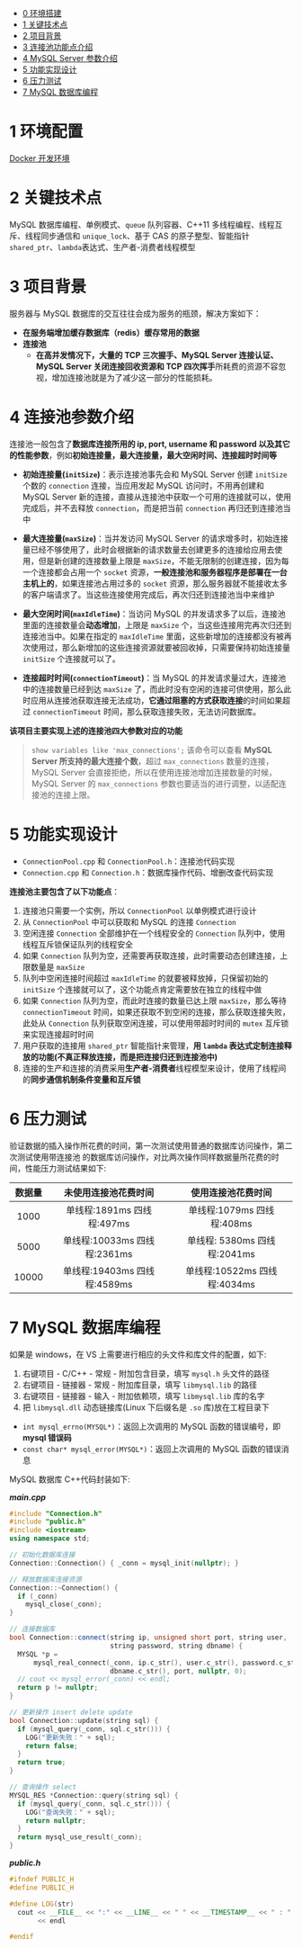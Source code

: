- [0 环境搭建](#0-环境搭建)
- [1 关键技术点](#1-关键技术点)
- [2 项目背景](#2-项目背景)
- [3 连接池功能点介绍](#3-连接池功能点介绍)
- [4 MySQL Server 参数介绍](#4-mysql-server-参数介绍)
- [5 功能实现设计](#5-功能实现设计)
- [6 压力测试](#6-压力测试)
- [7 MySQL 数据库编程](#7-mysql-数据库编程)

# 1 环境配置

[Docker 开发环境](https://github.com/Corner430/Docker/tree/main/MySQL-Connection-Pool)

# 2 关键技术点

MySQL 数据库编程、单例模式、`queue` 队列容器、C++11 多线程编程、线程互斥、线程同步通信和 `unique_lock`、基于 CAS 的原子整型、智能指针 `shared_ptr`、`lambda`表达式、生产者-消费者线程模型

# 3 项目背景

服务器与 MySQL 数据库的交互往往会成为服务的瓶颈，解决方案如下：

- **在服务端增加缓存数据库（redis）缓存常用的数据**
- **连接池**
  - **在高并发情况下，大量的 TCP 三次握手、MySQL Server 连接认证、MySQL Server 关闭连接回收资源和 TCP 四次挥手**所耗费的资源不容忽视，增加连接池就是为了减少这一部分的性能损耗。

# 4 连接池参数介绍

连接池一般包含了**数据库连接所用的 ip, port, username 和 password 以及其它的性能参数**，例如**初始连接量，最大连接量，最大空闲时间、连接超时时间等**

- **初始连接量(`initSize`)**：表示连接池事先会和 MySQL Server 创建 `initSize` 个数的 `connection` 连接，当应用发起 MySQL 访问时，不用再创建和 MySQL Server 新的连接，直接从连接池中获取一个可用的连接就可以，使用完成后，并不去释放 `connection`，而是把当前 `connection` 再归还到连接池当中

- **最大连接量(`maxSize`)**：当并发访问 MySQL Server 的请求增多时，初始连接量已经不够使用了，此时会根据新的请求数量去创建更多的连接给应用去使用，但是新创建的连接数量上限是 `maxSize`，不能无限制的创建连接，因为每一个连接都会占用一个 `socket` 资源，**一般连接池和服务器程序是部署在一台主机上的**，如果连接池占用过多的 `socket` 资源，那么服务器就不能接收太多的客户端请求了。当这些连接使用完成后，再次归还到连接池当中来维护

- **最大空闲时间(`maxIdleTime`)**：当访问 MySQL 的并发请求多了以后，连接池里面的连接数量会**动态增加**，上限是 `maxSize` 个，当这些连接用完再次归还到连接池当中。如果在指定的 `maxIdleTime` 里面，这些新增加的连接都没有被再次使用过，那么新增加的这些连接资源就要被回收掉，只需要保持初始连接量 `initSize` 个连接就可以了。

- **连接超时时间(`connectionTimeout`)**：当 MySQL 的并发请求量过大，连接池中的连接数量已经到达 `maxSize` 了，而此时没有空闲的连接可供使用，那么此时应用从连接池获取连接无法成功，**它通过阻塞的方式获取连接**的时间如果超过 `connectionTimeout` 时间，那么获取连接失败，无法访问数据库。

**该项目主要实现上述的连接池四大参数对应的功能**

> `show variables like 'max_connections';` 该命令可以查看 **MySQL Server 所支持的最大连接个数**，超过 `max_connections` 数量的连接，MySQL Server 会直接拒绝，所以在使用连接池增加连接数量的时候，MySQL Server 的 `max_connections` 参数也要适当的进行调整，以适配连接池的连接上限。

# 5 功能实现设计

- `ConnectionPool.cpp` 和 `ConnectionPool.h`：连接池代码实现
- `Connection.cpp` 和 `Connection.h`：数据库操作代码、增删改查代码实现

**连接池主要包含了以下功能点**：

1. 连接池只需要一个实例，所以 `ConnectionPool` 以单例模式进行设计
2. 从 `ConnectionPool` 中可以获取和 MySQL 的连接 `Connection`
3. 空闲连接 `Connection` 全部维护在一个线程安全的 `Connection` 队列中，使用线程互斥锁保证队列的线程安全
4. 如果 `Connection` 队列为空，还需要再获取连接，此时需要动态创建连接，上限数量是 `maxSize`
5. 队列中空闲连接时间超过 `maxIdleTime` 的就要被释放掉，只保留初始的 `initSize` 个连接就可以了，这个功能点肯定需要放在独立的线程中做
6. 如果 `Connection` 队列为空，而此时连接的数量已达上限 `maxSize`，那么等待 `connectionTimeout` 时间，如果还获取不到空闲的连接，那么获取连接失败，此处从 `Connection` 队列获取空闲连接，可以使用带超时时间的 `mutex` 互斥锁来实现连接超时时间
7. 用户获取的连接用 `shared_ptr` 智能指针来管理，**用 `lambda` 表达式定制连接释放的功能(不真正释放连接，而是把连接归还到连接池中)**
8. 连接的生产和连接的消费采用**生产者-消费者**线程模型来设计，使用了线程间的**同步通信机制条件变量和互斥锁**

# 6 压力测试

验证数据的插入操作所花费的时间，第一次测试使用普通的数据库访问操作，第二次测试使用带连接池
的数据库访问操作，对比两次操作同样数据量所花费的时间，性能压力测试结果如下:

| 数据量 |     未使用连接池花费时间     |      使用连接池花费时间      |
| :----: | :--------------------------: | :--------------------------: |
|  1000  |  单线程:1891ms 四线程:497ms  |  单线程:1079ms 四线程:408ms  |
|  5000  | 单线程:10033ms 四线程:2361ms | 单线程: 5380ms 四线程:2041ms |
| 10000  | 单线程:19403ms 四线程:4589ms | 单线程:10522ms 四线程:4034ms |

# 7 MySQL 数据库编程

如果是 windows，在 VS 上需要进行相应的头文件和库文件的配置，如下:

1. 右键项目 - C/C++ - 常规 - 附加包含目录，填写 `mysql.h` 头文件的路径
2. 右键项目 - 链接器 - 常规 - 附加库目录，填写 `libmysql.lib` 的路径
3. 右键项目 - 链接器 - 输入 - 附加依赖项，填写 `libmysql.lib` 库的名字
4. 把 `libmysql.dll` 动态链接库(Linux 下后缀名是 `.so` 库)放在工程目录下

- `int mysql_errno(MYSQL*)`：返回上次调用的 MySQL 函数的错误编号，即 **mysql 错误码**
- `const char* mysql_error(MYSQL*)`：返回上次调用的 MySQL 函数的错误消息

MySQL 数据库 C++代码封装如下:

**_main.cpp_**

```cpp
#include "Connection.h"
#include "public.h"
#include <iostream>
using namespace std;

// 初始化数据库连接
Connection::Connection() { _conn = mysql_init(nullptr); }

// 释放数据库连接资源
Connection::~Connection() {
  if (_conn)
    mysql_close(_conn);
}

// 连接数据库
bool Connection::connect(string ip, unsigned short port, string user,
                         string password, string dbname) {
  MYSQL *p =
      mysql_real_connect(_conn, ip.c_str(), user.c_str(), password.c_str(),
                         dbname.c_str(), port, nullptr, 0);
  // cout << mysql_error(_conn) << endl;
  return p != nullptr;
}

// 更新操作 insert delete update
bool Connection::update(string sql) {
  if (mysql_query(_conn, sql.c_str())) {
    LOG("更新失败：" + sql);
    return false;
  }
  return true;
}

// 查询操作 select
MYSQL_RES *Connection::query(string sql) {
  if (mysql_query(_conn, sql.c_str())) {
    LOG("查询失败：" + sql);
    return nullptr;
  }
  return mysql_use_result(_conn);
}
```

**_public.h_**

```cpp
#ifndef PUBLIC_H
#define PUBLIC_H

#define LOG(str)                                                               \
  cout << __FILE__ << ":" << __LINE__ << " " << __TIMESTAMP__ << " : " << str  \
       << endl

#endif
```
